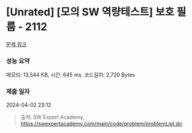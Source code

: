 # [Unrated] [모의 SW 역량테스트] 보호 필름 - 2112 

[문제 링크](https://swexpertacademy.com/main/code/problem/problemDetail.do?contestProbId=AV5V1SYKAaUDFAWu) 

### 성능 요약

메모리: 13,544 KB, 시간: 645 ms, 코드길이: 2,720 Bytes

### 제출 일자

2024-04-02 23:12



> 출처: SW Expert Academy, https://swexpertacademy.com/main/code/problem/problemList.do